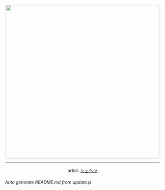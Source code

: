 
<p align="center">
  <img width="500" src="https://nekos.best/api/v2/neko/0684.png">
  <hr/>
  <center>
    artist: <a href="https://www.pixiv.net/en/artworks/98107697">シェヘラ</a>
  </center>
</p>


###### Auto generate README.md from update.js

